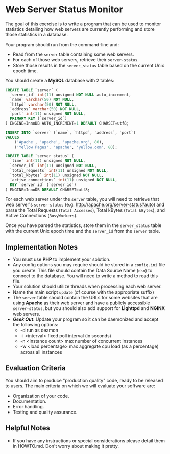 # Web Server Status Monitor

The goal of this exercise is to write a program that can be used to monitor statistics detailing how web servers are currently performing and store those statistics in a database.

Your program should run from the command-line and:

- Read from the `server` table containing some web servers.
- For each of those web servers, retrieve their `server-status`.
- Store those results in the `server_status` table based on the current Unix epoch time.

You should create a **MySQL** database with 2 tables:

```sql
CREATE TABLE `server` (
  `server_id` int(11) unsigned NOT NULL auto_increment,
  `name` varchar(50) NOT NULL,
  `httpd` varchar(50) NOT NULL,
  `address` varchar(50) NOT NULL,
  `port` int(11) unsigned NOT NULL,
  PRIMARY KEY (`server_id`)
) ENGINE=InnoDB AUTO_INCREMENT=1 DEFAULT CHARSET=utf8;

INSERT INTO `server` (`name`, `httpd`, `address`, `port`)
VALUES
	('Apache', 'apache', 'apache.org', 80),
	('Yellow Pages', 'apache', 'yellow.com', 80);

CREATE TABLE `server_status` (
  `time` int(11) unsigned NOT NULL,
  `server_id` int(11) unsigned NOT NULL,
  `total_requests` int(11) unsigned NOT NULL,
  `total_kbytes` int(11) unsigned NOT NULL,
  `active_connections` int(11) unsigned NOT NULL,
  KEY `server_id` (`server_id`)
) ENGINE=InnoDB DEFAULT CHARSET=utf8;
```

For each web server under the `server` table, you will need to retrieve that web server's `server-status` (e.g. http://apache.org/server-status?auto) and parse the Total Requests (`Total Accesses`), Total kBytes (`Total kBytes`), and Active Connections (`BusyWorkers`).

Once you have parsed the statistics, store them in the `server_status` table with the current Unix epoch time and the `server_id` from the `server` table.

## Implementation Notes

- You must use **PHP** to implement your solution.
- Any config options you may require should be stored in a `config.ini` file you create. This file should contain the Data Source Name (`dsn`) to connect to the database. You will need to write a method to read this file.
- Your solution should utilize threads when processing each web server.
- Name the main script `update` (of course with the appropriate suffix)
- The `server` table should contain the URLs for some websites that are using **Apache** as their web server and have a publicly accessible `server-status`, but you should also add support for **Lighttpd** and **NGINX** web servers.
- **_Geek Out_**: Update your program so it can be daemonized and accept the following options:
  - -d run as deamon
  - -i \<interval> fixed poll interval (in seconds)
  - -n \<instance count> max number of concurrent instances
  - -w \<load percentage> max aggregate cpu load (as a percentage) across all instances

## Evaluation Criteria

You should aim to produce "production quality" code, ready to be released to users. The main criteria on which we will evaluate your software are:

- Organization of your code.
- Documentation.
- Error handling.
- Testing and quality assurance.

## Helpful Notes

- If you have any instructions or special considerations please detail them in HOWTO.md. Don't worry about making it pretty.
